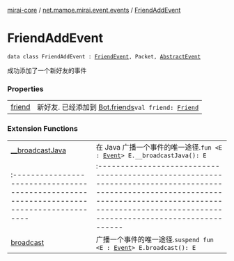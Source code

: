 [mirai-core](../../index.md) / [net.mamoe.mirai.event.events](../index.md) / [FriendAddEvent](./index.md)

# FriendAddEvent

`data class FriendAddEvent : `[`FriendEvent`](../-friend-event/index.md)`, Packet, `[`AbstractEvent`](../../net.mamoe.mirai.event/-abstract-event/index.md)

成功添加了一个新好友的事件

### Properties
|||
|:----------------------------------------------------------------------------------------|:---------------------------------------------------------------------------------------------------------------------------------------------------------------------------------------------------------|
| [friend](friend.md) | 新好友. 已经添加到 [Bot.friends](../../net.mamoe.mirai/-bot/friends.md)`val friend: `[`Friend`](../../net.mamoe.mirai.contact/-friend/index.md) |

### Extension Functions
|||
|:----------------------------------------------------------------------------------------|:---------------------------------------------------------------------------------------------------------------------------------------------------------------------------------------------------------|
| [__broadcastJava](../../net.mamoe.mirai.event/__broadcast-java.md) | 在 Java 广播一个事件的唯一途径.`fun <E : `[`Event`](../../net.mamoe.mirai.event/-event/index.md)`> E.__broadcastJava(): E` ||||
|:----------------------------------------------------------------------------------------|:---------------------------------------------------------------------------------------------------------------------------------------------------------------------------------------------------------|
| [broadcast](../../net.mamoe.mirai.event/broadcast.md) | 广播一个事件的唯一途径.`suspend fun <E : `[`Event`](../../net.mamoe.mirai.event/-event/index.md)`> E.broadcast(): E` |

